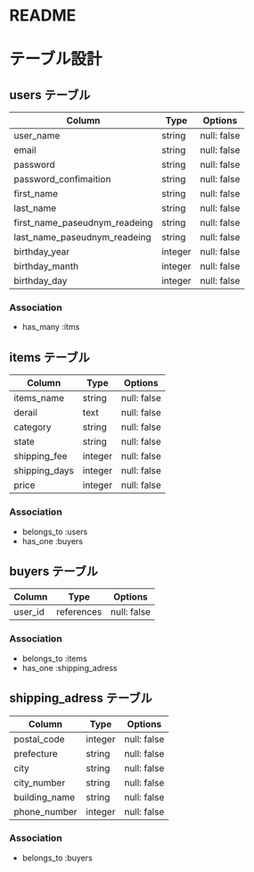 # README

# テーブル設計

## users テーブル

| Column                        | Type    | Options     |
| ------------------------------| ------- | ----------- |
| user_name                     | string  | null: false |
| email                         | string  | null: false |
| password                      | string  | null: false |
| password_confimaition         | string  | null: false |
| first_name                    | string  | null: false |
| last_name                     | string  | null: false |
| first_name_paseudnym_readeing | string  | null: false |
| last_name_paseudnym_readeing  | string  | null: false |
| birthday_year                 | integer | null: false |
| birthday_manth                | integer | null: false |
| birthday_day                  | integer | null: false |

### Association

- has_many :itms

## items テーブル

| Column        | Type    | Options     |
| ------------- | ------- | ----------- |
| items_name    | string  | null: false |
| derail        | text    | null: false |
| category      | string  | null: false |
| state         | string  | null: false |
| shipping_fee  | integer | null: false |
| shipping_days | integer | null: false |
| price         | integer | null: false |

### Association

- belongs_to :users
- has_one :buyers

## buyers テーブル

| Column | Type       | Options          |
| ---------| ---------- | ------------|
| user_id  | references | null: false |


### Association

- belongs_to :items
- has_one :shipping_adress

## shipping_adress テーブル

| Column | Type       | Options          |
| --------------- | ------- | ------------|
| postal_code     | integer | null: false |
| prefecture      | string  | null: false |
| city            | string  | null: false |
| city_number     | string  | null: false |
| building_name   | string  | null: false |
| phone_number    | integer | null: false |

### Association

- belongs_to :buyers



